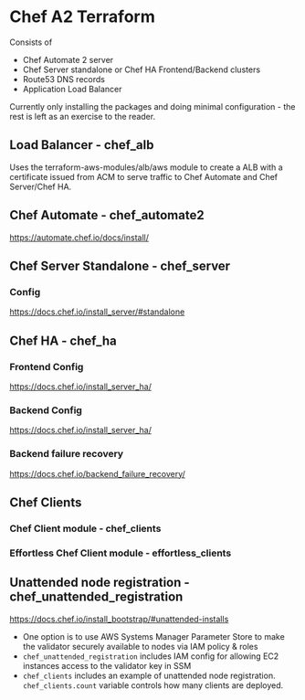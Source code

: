 # Chef A2 Terraform

Consists of
* Chef Automate 2 server
* Chef Server standalone or Chef HA Frontend/Backend clusters
* Route53 DNS records
* Application Load Balancer

Currently only installing the packages and doing minimal configuration - the rest is left as an exercise to the reader.

## Load Balancer - chef_alb
Uses the terraform-aws-modules/alb/aws module to create a ALB with a certificate issued from ACM to serve traffic to Chef Automate and Chef Server/Chef HA.

## Chef Automate - chef_automate2
https://automate.chef.io/docs/install/

## Chef Server Standalone - chef_server
### Config
https://docs.chef.io/install_server/#standalone

## Chef HA - chef_ha
### Frontend Config
https://docs.chef.io/install_server_ha/

### Backend Config
https://docs.chef.io/install_server_ha/

### Backend failure recovery
https://docs.chef.io/backend_failure_recovery/

## Chef Clients
### Chef Client module  - chef_clients
### Effortless Chef Client module - effortless_clients

## Unattended node registration - chef_unattended_registration
https://docs.chef.io/install_bootstrap/#unattended-installs

* One option is to use AWS Systems Manager Parameter Store to make the validator securely available to nodes via IAM policy & roles
* `chef_unattended_registration` includes IAM config for allowing EC2 instances access to the validator key in SSM
* `chef_clients` includes an example of unattended node registration. `chef_clients.count` variable controls how many clients are deployed.
